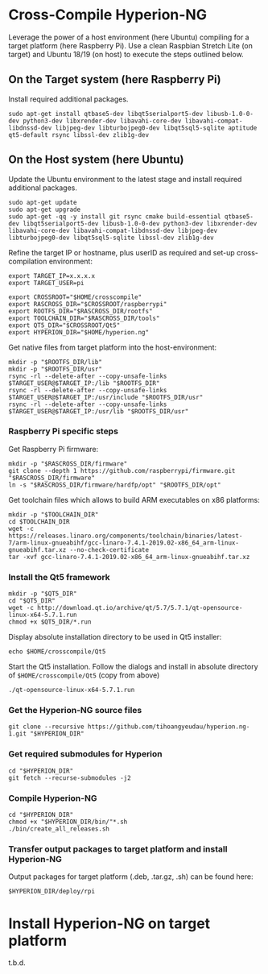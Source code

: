 # Cross-Compile Hyperion-NG
Leverage the power of a host environment (here Ubuntu) compiling for a target platform (here Raspberry Pi).
Use a clean Raspbian Stretch Lite (on target) and Ubuntu 18/19 (on host) to execute the steps outlined below.
## On the Target system (here Raspberry Pi)
Install required additional packages.
```
sudo apt-get install qtbase5-dev libqt5serialport5-dev libusb-1.0-0-dev python3-dev libxrender-dev libavahi-core-dev libavahi-compat-libdnssd-dev libjpeg-dev libturbojpeg0-dev libqt5sql5-sqlite aptitude qt5-default rsync libssl-dev zlib1g-dev
```
## On the Host system (here Ubuntu)
Update the Ubuntu environment to the latest stage and install required additional packages.
```
sudo apt-get update
sudo apt-get upgrade
sudo apt-get -qq -y install git rsync cmake build-essential qtbase5-dev libqt5serialport5-dev libusb-1.0-0-dev python3-dev libxrender-dev libavahi-core-dev libavahi-compat-libdnssd-dev libjpeg-dev libturbojpeg0-dev libqt5sql5-sqlite libssl-dev zlib1g-dev
```

Refine the target IP or hostname, plus userID as required and set-up cross-compilation environment:
```
export TARGET_IP=x.x.x.x
export TARGET_USER=pi
```
```
export CROSSROOT="$HOME/crosscompile"
export RASCROSS_DIR="$CROSSROOT/raspberrypi"
export ROOTFS_DIR="$RASCROSS_DIR/rootfs"
export TOOLCHAIN_DIR="$RASCROSS_DIR/tools"
export QT5_DIR="$CROSSROOT/Qt5"
export HYPERION_DIR="$HOME/hyperion.ng"
```
Get native files from target platform into the host-environment:
```
mkdir -p "$ROOTFS_DIR/lib"
mkdir -p "$ROOTFS_DIR/usr"
rsync -rl --delete-after --copy-unsafe-links $TARGET_USER@$TARGET_IP:/lib "$ROOTFS_DIR"
rsync -rl --delete-after --copy-unsafe-links $TARGET_USER@$TARGET_IP:/usr/include "$ROOTFS_DIR/usr"
rsync -rl --delete-after --copy-unsafe-links $TARGET_USER@$TARGET_IP:/usr/lib "$ROOTFS_DIR/usr"
```

### Raspberry Pi specific steps
Get Raspberry Pi firmware:
```
mkdir -p "$RASCROSS_DIR/firmware"
git clone --depth 1 https://github.com/raspberrypi/firmware.git "$RASCROSS_DIR/firmware"
ln -s "$RASCROSS_DIR/firmware/hardfp/opt" "$ROOTFS_DIR/opt"
```
Get toolchain files which allows to build ARM executables on x86 platforms:
```
mkdir -p "$TOOLCHAIN_DIR"
cd $TOOLCHAIN_DIR
wget -c https://releases.linaro.org/components/toolchain/binaries/latest-7/arm-linux-gnueabihf/gcc-linaro-7.4.1-2019.02-x86_64_arm-linux-gnueabihf.tar.xz --no-check-certificate
tar -xvf gcc-linaro-7.4.1-2019.02-x86_64_arm-linux-gnueabihf.tar.xz
```
### Install the Qt5 framework
```
mkdir -p "$QT5_DIR"
cd "$QT5_DIR"
wget -c http://download.qt.io/archive/qt/5.7/5.7.1/qt-opensource-linux-x64-5.7.1.run
chmod +x $QT5_DIR/*.run
```
Display absolute installation directory to be used in Qt5 installer:
```
echo $HOME/crosscompile/Qt5
```
Start the Qt5 installation.
Follow the dialogs and install in absolute directory of ```$HOME/crosscompile/Qt5``` (copy from above)
```
./qt-opensource-linux-x64-5.7.1.run
```
### Get the Hyperion-NG source files
```
git clone --recursive https://github.com/tihoangyeudau/hyperion.ng-1.git "$HYPERION_DIR"
```
### Get required submodules for Hyperion
```
cd "$HYPERION_DIR"
git fetch --recurse-submodules -j2
```
### Compile Hyperion-NG
```
cd "$HYPERION_DIR"
chmod +x "$HYPERION_DIR/bin/"*.sh
./bin/create_all_releases.sh
```
### Transfer output packages to target platform and install Hyperion-NG
Output packages for target platform (.deb, .tar.gz, .sh) can be found here:
```
$HYPERION_DIR/deploy/rpi
```
# Install Hyperion-NG on target platform
t.b.d.


